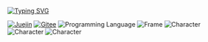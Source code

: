 [![Typing SVG](https://readme-typing-svg.demolab.com?font=Fira+Code&weight=700&size=24&pause=1000&color=EC6718&vCenter=true&random=false&width=600&lines=Welcome+to+the+world+of+Doudou%F0%9F%8E%89%F0%9F%8E%89%F0%9F%8E%89%EF%BC%81)](https://git.io/typing-svg)

<p algin="center">

  [![Juejin](https://img.shields.io/badge/%E6%8E%98%E9%87%91-doudou_sir-blue)](https://juejin.cn/user/442481839964776)
  [![Gitee](https://img.shields.io/badge/Gitee-%E9%80%97%E9%80%97-blue)](https://gitee.com/tease-not-bald)
  ![Programming Language](https://img.shields.io/badge/Programme-javascript%20typescript-green)
  ![Frame](https://img.shields.io/badge/Frame-vue%20node%20mysql%20element%20vant%20midway-red)
  ![Character](https://img.shields.io/badge/%E5%A4%A9%E7%94%9F-%E7%A4%BE%E4%BC%9A%E7%89%9B-%23EC6818)
  ![Character](https://img.shields.io/badge/%E5%AD%A6%E4%B9%A0-%E8%8F%9C%E9%B8%9F-%23EC6818)
  ![Character](https://img.shields.io/badge/%E7%88%B1%E5%A5%BD-%E6%A0%B7%E6%A0%B7%E9%83%BD%E7%88%B1-%23EC6818)

</p>
